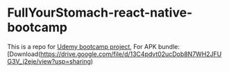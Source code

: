 # FullYourStomach-react-native-bootcamp

This is a repo for [Udemy bootcamp project](https://www.udemy.com/course/complete-react-native-mobile-development-zero-to-mastery-with-hooks/),
For APK bundle: [Download(https://drive.google.com/file/d/13C4pdvt02ucDob8N7WH2JFUG3V_j2eje/view?usp=sharing)
